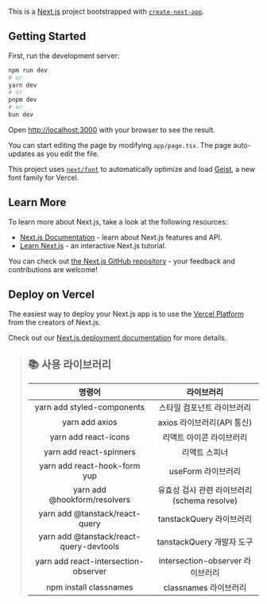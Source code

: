 This is a [Next.js](https://nextjs.org) project bootstrapped with [`create-next-app`](https://nextjs.org/docs/app/api-reference/cli/create-next-app).

## Getting Started

First, run the development server:

```bash
npm run dev
# or
yarn dev
# or
pnpm dev
# or
bun dev
```

Open [http://localhost:3000](http://localhost:3000) with your browser to see the result.

You can start editing the page by modifying `app/page.tsx`. The page auto-updates as you edit the file.

This project uses [`next/font`](https://nextjs.org/docs/app/building-your-application/optimizing/fonts) to automatically optimize and load [Geist](https://vercel.com/font), a new font family for Vercel.

## Learn More

To learn more about Next.js, take a look at the following resources:

- [Next.js Documentation](https://nextjs.org/docs) - learn about Next.js features and API.
- [Learn Next.js](https://nextjs.org/learn) - an interactive Next.js tutorial.

You can check out [the Next.js GitHub repository](https://github.com/vercel/next.js) - your feedback and contributions are welcome!

## Deploy on Vercel

The easiest way to deploy your Next.js app is to use the [Vercel Platform](https://vercel.com/new?utm_medium=default-template&filter=next.js&utm_source=create-next-app&utm_campaign=create-next-app-readme) from the creators of Next.js.

Check out our [Next.js deployment documentation](https://nextjs.org/docs/app/building-your-application/deploying) for more details.


> ## 📚 사용 라이브러리
> | 명령어 | 라이브러리 |
> | :-----: | :-----: |
> | yarn add styled-components | 스타일 컴포넌트 라이브러리 |
> | yarn add axios | axios 라이브러리(API 통신) |
> | yarn add react-icons | 리액트 아이콘 라이브러리 |
> | yarn add react-spinners | 리액트 스피너 |
> | yarn add react-hook-form yup | useForm 라이브러리 |
> | yarn add @hookform/resolvers | 유효성 검사 관련 라이브러리(schema resolve) |
> | yarn add @tanstack/react-query | tanstackQuery 라이브러리 |
> | yarn add @tanstack/react-query-devtools | tanstackQuery 개발자 도구 |
> | yarn add react-intersection-observer | intersection-observer 라이브러리 |
> | npm install classnames | classnames 라이브러리 |